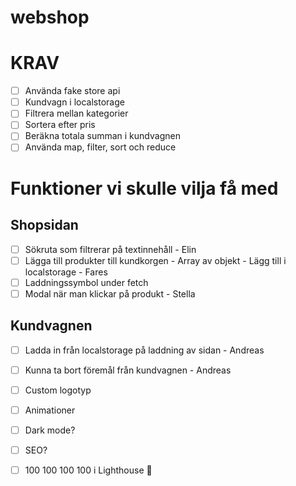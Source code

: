 # webshop

# KRAV

- [ ] Använda fake store api
- [ ] Kundvagn i localstorage
- [ ] Filtrera mellan kategorier
- [ ] Sortera efter pris
- [ ] Beräkna totala summan i kundvagnen
- [ ] Använda map, filter, sort och reduce

# Funktioner vi skulle vilja få med

## Shopsidan
- [ ] Sökruta som filtrerar på textinnehåll - Elin
- [ ] Lägga till produkter till kundkorgen - Array av objekt - Lägg till i localstorage - Fares
- [ ] Laddningssymbol under fetch
- [ ] Modal när man klickar på produkt - Stella

## Kundvagnen 
- [ ] Ladda in från localstorage på laddning av sidan - Andreas
- [ ] Kunna ta bort föremål från kundvagnen - Andreas

- [ ] Custom logotyp
- [ ] Animationer
- [ ] Dark mode?
- [ ] SEO?
- [ ] 100 100 100 100 i Lighthouse 🎉
